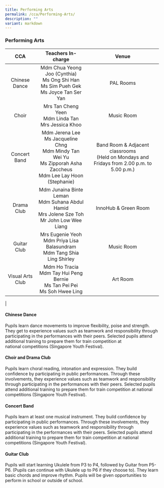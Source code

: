 ```yaml
---
title: Performing Arts
permalink: /cca/Performing-Arts/
description: ""
variant: markdown
---
```

### **Performing Arts**

| CCA | Teachers In-charge | Venue |
|:---:|:---:|:---:|
| Chinese Dance |Mdm Chua Yeong Joo (Cynthia)<br>Ms Ong Shi Han<br>Ms Sim Pueh Gek<br>Ms Joyce Tan Ser Yan | PAL Rooms |
| Choir | Mrs Tan Cheng Yeen<br>Mdm Linda Tan<br>Mrs Jessica Khoo | Music Room<br>  |
| Concert Band | Mdm Jerena Lee<br>Ms Jacqueline Chng<br>Mdm Mindy Tan Wei Yu<br>Ms Zipporah Asha Zaccheus<br>Mdm Lee Lay Hoon (Stephanie)| Band Room &amp; Adjacent classrooms<br>(Held on Mondays and Fridays from 2.00 p.m. to 5.00 p.m.) |
| Drama Club | Mdm Junaina Binte Leman<br>Mdm Suhana Abdul Hamid<br>Mrs Jolene Sze Toh<br>Mr John Low Wee Liang | InnoHub &amp; Green Room |
| Guitar Club | Mrs Eugenie Yeoh<br>Mdm Priya Lisa Balasundram<br>Mdm Tang Shia Ling Shirley<br> | Music Room     |
| Visual Arts Club  |  Mdm Ho Tracia<br>Mdm Tay Hui Peng Bernie<br>Ms Tan Pei Pei<br>Ms Soh Hwee Ling | Art Room  |
|

#### **Chinese Dance**
Pupils learn dance movements to improve flexibility, poise and strength. They get to experience values such as teamwork and responsibility through participating in the performances with their peers.&nbsp;Selected pupils attend additional training to prepare them for train competition at national&nbsp;competitions (Singapore Youth Festival).

#### **Choir and Drama Club**
Pupils learn choral reading, intonation and expression. They build confidence by participating in public performances. Through these involvements, they experience values such as teamwork and responsibility through participating in the performances with their peers. Selected pupils attend additional training to prepare them for train competition at national competitions (Singapore Youth Festival).

#### **Concert Band**
Pupils learn at least one musical instrument. They build confidence by participating in public performances. Through these involvements, they experience values such as teamwork and responsibility through participating in the performances with their peers. Selected pupils attend additional training to prepare them for train competition at national competitions (Singapore Youth Festival).

#### **Guitar Club**
Pupils will start learning Ukulele from P3 to P4, followed by Guitar from P5-P6. (Pupils can continue with Ukulele up to P6 if they choose to). They learn basic chords and improve rhythm. Pupils will be given opportunities to perform in school or outside of school.